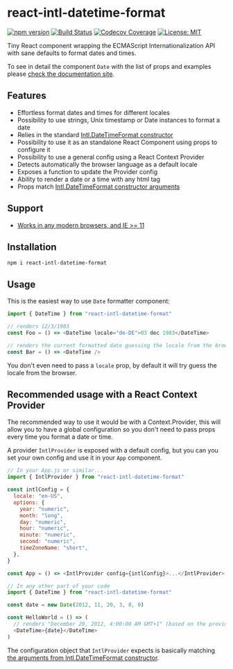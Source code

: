 # react-intl-datetime-format

[![npm version](https://img.shields.io/npm/v/react-intl-datetime-format.svg)](https://www.npmjs.com/package/react-intl-datetime-format)
[![Build Status](https://travis-ci.com/marciobarrios/react-intl-datetime-format.svg?branch=master)](https://travis-ci.com/marciobarrios/react-intl-datetime-format)
[![Codecov Coverage](https://img.shields.io/codecov/c/github/marciobarrios/react-intl-datetime-format/master.svg?style=flat-square)](https://codecov.io/gh/marciobarrios/react-intl-datetime-format/)
[![License: MIT](https://img.shields.io/badge/License-MIT-green.svg)](https://opensource.org/licenses/MIT)

Tiny React component wrapping the ECMAScript Internationalization API with sane defaults to format dates and times.

To see in detail the component `Date` with the list of props and examples please [check the documentation site](https://react-intl-datetime-format.netlify.com).

## Features

- Effortless format dates and times for different locales
- Possibility to use strings, Unix timestamp or Date instances to format a date
- Relies in the standard [Intl.DateTimeFormat constructor](https://developer.mozilla.org/en-US/docs/Web/JavaScript/Reference/Global_Objects/DateTimeFormat)
- Possibility to use it as an standalone React Component using props to configure it
- Possibility to use a general config using a React Context Provider
- Detects automatically the browser language as a default locale
- Exposes a function to update the Provider config
- Ability to render a date or a time with any html tag
- Props match [Intl.DateTimeFormat constructor arguments](https://developer.mozilla.org/en-US/docs/Web/JavaScript/Reference/Global_Objects/DateTimeFormat#Parameters)

## Support

- [Works in any modern browsers, and IE >= 11](https://caniuse.com/#feat=internationalization)

## Installation

```shell
npm i react-intl-datetime-format
```

## Usage

This is the easiest way to use `Date` formatter component:

```js
import { DateTime } from "react-intl-datetime-format"

// renders 12/3/1983
const Foo = () => <DateTime locale="de-DE">03 dec 1983</DateTime>

// renders the current formatted date guessing the locale from the browser
const Bar = () => <DateTime />
```

You don't even need to pass a `locale` prop, by default it will try guess the locale from the browser.

## Recommended usage with a React Context Provider

The recommended way to use it would be with a Context.Provider, this will allow you to have a global configuration so you don't need to pass props every time you format a date or time.

A provider `IntlProvider` is exposed with a default config, but you can you set your own config and use it in your `App` component.

```js
// In your App.js or similar...
import { IntlProvider } from "react-intl-datetime-format"

const intlConfig = {
  locale: "en-US",
  options: {
    year: "numeric",
    month: "long",
    day: "numeric",
    hour: "numeric",
    minute: "numeric",
    second: "numeric",
    timeZoneName: "short",
  },
}

const App = () => <IntlProvider config={intlConfig}>...</IntlProvider>

// In any other part of your code
import { DateTime } from "react-intl-datetime-format"

const date = new Date(2012, 11, 20, 3, 0, 0)

const HelloWorld = () => (
  // renders "December 20, 2012, 4:00:00 AM GMT+1" (based on the provider config)
  <DateTime>{date}</DateTime>
)
```

The configuration object that `IntlProvider` expects is basically matching [the arguments from Intl.DateTimeFormat constructor](https://developer.mozilla.org/en-US/docs/Web/JavaScript/Reference/Global_Objects/DateTimeFormat#Parameters).
